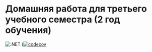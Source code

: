 # Домашняя работа для третьего учебного семестра (2 год обучения)


![.NET](https://github.com/GaliullinMihail/dotnet-homeworks-2/actions/workflows/dotnet.yml/badge.svg)
([![codecov](https://codecov.io/gh/GaliullinMihail/dotnet-homeworks-2/branch/HW2/graph/badge.svg?token=VM74ON8UXC)](https://codecov.io/gh/GaliullinMihail/dotnet-homeworks-2)
